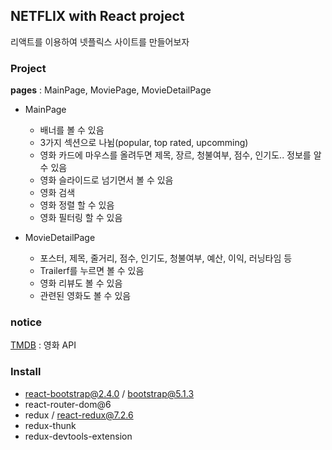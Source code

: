 ## NETFLIX with React project

리액트를 이용하여 넷플릭스 사이트를 만들어보자

### Project

**pages** : MainPage, MoviePage, MovieDetailPage

- MainPage

  - 배너를 볼 수 있음
  - 3가지 섹션으로 나뉨(popular, top rated, upcomming)
  - 영화 카드에 마우스를 올려두면 제목, 장르, 청불여부, 점수, 인기도.. 정보를 알 수 있음
  - 영화 슬라이드로 넘기면서 볼 수 있음
  - 영화 검색
  - 영화 정렬 할 수 있음
  - 영화 필터링 할 수 있음

- MovieDetailPage
  - 포스터, 제목, 줄거리, 점수, 인기도, 청불여부, 예산, 이익, 러닝타임 등
  - Trailerf를 누르면 볼 수 있음
  - 영화 리뷰도 볼 수 있음
  - 관련된 영화도 볼 수 있음

### notice

[TMDB](https://www.themoviedb.org/) : 영화 API

### Install

- react-bootstrap@2.4.0 / bootstrap@5.1.3
- react-router-dom@6
- redux / react-redux@7.2.6
- redux-thunk
- redux-devtools-extension
